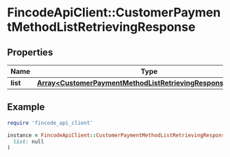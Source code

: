 # FincodeApiClient::CustomerPaymentMethodListRetrievingResponse

## Properties

| Name | Type | Description | Notes |
| ---- | ---- | ----------- | ----- |
| **list** | [**Array&lt;CustomerPaymentMethodListRetrievingResponseListInner&gt;**](CustomerPaymentMethodListRetrievingResponseListInner.md) |  | [optional] |

## Example

```ruby
require 'fincode_api_client'

instance = FincodeApiClient::CustomerPaymentMethodListRetrievingResponse.new(
  list: null
)
```

